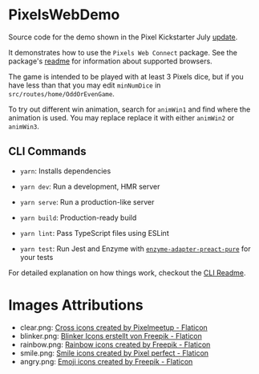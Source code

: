 # PixelsWebDemo

Source code for the demo shown in the Pixel Kickstarter July [update](
    https://www.kickstarter.com/projects/pixels-dice/pixels-the-electronic-dice/posts/3568853
).

It demonstrates how to use the `Pixels Web Connect` package. See the package's
[readme](
    https://www.npmjs.com/package/@systemic-games/pixels-web-connect
) for information about supported browsers.

The game is intended to be played with at least 3 Pixels dice, but if you have less than that
you may edit `minNumDice` in `src/routes/home/OddOrEvenGame`.

To try out different win animation, search for `animWin1` and find where the animation is used.
You may replace replace it with either `animWin2` or `animWin3`.

## CLI Commands

*   `yarn`: Installs dependencies

*   `yarn dev`: Run a development, HMR server

*   `yarn serve`: Run a production-like server

*   `yarn build`: Production-ready build

*   `yarn lint`: Pass TypeScript files using ESLint

*   `yarn test`: Run Jest and Enzyme with
    [`enzyme-adapter-preact-pure`](https://github.com/preactjs/enzyme-adapter-preact-pure) for
    your tests

For detailed explanation on how things work, checkout the [CLI Readme](
    https://github.com/developit/preact-cli/blob/master/README.md
).

# Images Attributions

* clear.png: [Cross icons created by Pixelmeetup - Flaticon](
    https://www.flaticon.com/free-icons/cross"
)
* blinker.png: [Blinker Icons erstellt von Freepik - Flaticon](
    https://www.flaticon.com/de/kostenlose-icons/
)
* rainbow.png: [Rainbow icons created by Freepik - Flaticon](
    https://www.flaticon.com/free-icons/rainbow
)
* smile.png: [Smile icons created by Pixel perfect - Flaticon](
    https://www.flaticon.com/free-icons/smile
)
* angry.png: [Emoji icons created by Freepik - Flaticon](
    https://www.flaticon.com/free-icons/emoji
)
